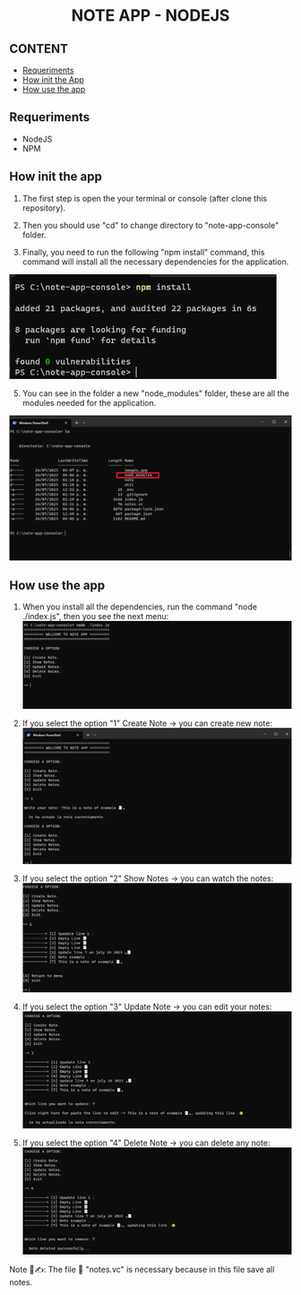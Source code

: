 <h1 align="center">NOTE APP - NODEJS</h1>

## CONTENT

* [Requeriments](#requeriments)
* [How init the App](#how-init-the-app)
* [How use the app](#how-use-the-app)

## Requeriments
- NodeJS
- NPM

## How init the app

1. The first step is open the your terminal or console (after clone this repository).

2. Then you should use "cd" to change directory to "note-app-console" folder.

3. Finally, you need to run the following "npm install" command, this command will install all the necessary dependencies for the application.

![Command npm install image](images_app/npm_install.png)

5. You can see in the folder a new "node_modules" folder, these are all the modules needed for the application.
   
![Image folder node_modules](images_app/node_modules.png)

## How use the app

1. When you install all the dependencies, run the command "node ./index.js", then you see the next menu:
![Home of the app](images_app/menu_home.png)

2. If you select the option "1" Create Note -> you can create new note:
![Function Create Note](images_app/create_note.png)

3. If you select the option "2" Show Notes -> you can watch the notes:
![Function Read Note](images_app/show_notes.png)

4. If you select the option "3" Update Note -> you can edit your notes:
![Function Update Note](images_app/update_note.png)

5. If you select the option "4" Delete Note -> you can delete any note:
![Function Delete Note](images_app/delete_note.png)

Note 📄✍: The file 📄 "notes.vc" is necessary because in this file save all notes.

